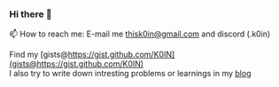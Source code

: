 ### Hi there 👋

📫 How to reach me: E-mail me [thisk0in@gmail.com](mailto:thisk0in@gmail.com) and discord (.k0in)

Find my [gists@https://gist.github.com/K0IN](gists@https://gist.github.com/K0IN) \
I also try to write down intresting problems or learnings in my [blog](https://blog.1k0.in) 

